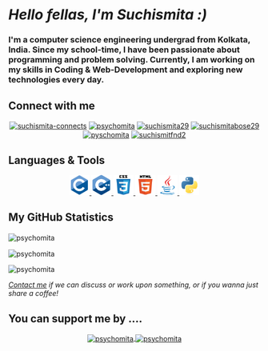 # *Hello fellas, I'm **Suchismita** :)*
<h3 align="left">I'm a computer science engineering undergrad from Kolkata, India. Since my school-time, I have been passionate about programming and problem solving. Currently, I am working on my skills in Coding & Web-Development and exploring new technologies every day.</h3>

## Connect with me
<p align="center">
<a href="https://linkedin.com/in/suchismita-connects" target="blank"><img align="center" src="https://raw.githubusercontent.com/rahuldkjain/github-profile-readme-generator/master/src/images/icons/Social/linked-in-alt.svg" alt="suchismita-connects" height="30" width="40" /></a>
<a href="https://instagram.com/psychomita" target="blank"><img align="center" src="https://raw.githubusercontent.com/rahuldkjain/github-profile-readme-generator/master/src/images/icons/Social/instagram.svg" alt="psychomita" height="30" width="40" /></a>
<a href="https://www.codechef.com/users/suchismita29" target="blank"><img align="center" src="https://cdn.jsdelivr.net/npm/simple-icons@3.1.0/icons/codechef.svg" alt="suchismita29" height="30" width="40" /></a>
<a href="https://www.hackerrank.com/suchismitabose29" target="blank"><img align="center" src="https://raw.githubusercontent.com/rahuldkjain/github-profile-readme-generator/master/src/images/icons/Social/hackerrank.svg" alt="suchismitabose29" height="30" width="40" /></a>
<a href="https://www.leetcode.com/pyschomita" target="blank"><img align="center" src="https://raw.githubusercontent.com/rahuldkjain/github-profile-readme-generator/master/src/images/icons/Social/leet-code.svg" alt="pyschomita" height="30" width="40" /></a>
<a href="https://auth.geeksforgeeks.org/user/suchismitfnd2" target="blank"><img align="center" src="https://raw.githubusercontent.com/rahuldkjain/github-profile-readme-generator/master/src/images/icons/Social/geeks-for-geeks.svg" alt="suchismitfnd2" height="30" width="40" /></a>
</p>

## Languages & Tools
<p align="center"> <a href="https://www.cprogramming.com/" target="_blank" rel="noreferrer"> <img src="https://raw.githubusercontent.com/devicons/devicon/master/icons/c/c-original.svg" alt="c" width="40" height="40"/> </a> <a href="https://www.w3schools.com/cpp/" target="_blank" rel="noreferrer"> <img src="https://raw.githubusercontent.com/devicons/devicon/master/icons/cplusplus/cplusplus-original.svg" alt="cplusplus" width="40" height="40"/> </a> <a href="https://www.w3schools.com/css/" target="_blank" rel="noreferrer"> <img src="https://raw.githubusercontent.com/devicons/devicon/master/icons/css3/css3-original-wordmark.svg" alt="css3" width="40" height="40"/> </a> <a href="https://www.w3.org/html/" target="_blank" rel="noreferrer"> <img src="https://raw.githubusercontent.com/devicons/devicon/master/icons/html5/html5-original-wordmark.svg" alt="html5" width="40" height="40"/> </a> <a href="https://www.java.com" target="_blank" rel="noreferrer"> <img src="https://raw.githubusercontent.com/devicons/devicon/master/icons/java/java-original.svg" alt="java" width="40" height="40"/> </a> <a href="https://www.python.org" target="_blank" rel="noreferrer"> <img src="https://raw.githubusercontent.com/devicons/devicon/master/icons/python/python-original.svg" alt="python" width="40" height="40"/> </a> </p>

## My GitHub Statistics
<p><img align="center" src="https://github-readme-stats.vercel.app/api?username=psychomita&show_icons=true&locale=en" alt="psychomita" /></p>

<p><img align="center" src="https://github-readme-streak-stats.herokuapp.com/?user=psychomita&" alt="psychomita" /></p>

<p align="left"> <img src="https://komarev.com/ghpvc/?username=psychomita&label=Profile%20views&color=0e75b6&style=flat" alt="psychomita" /> </p>

*[Contact me](mailto:suchismitabose29@gmail.com) if we can discuss or work upon something, or if you wanna just share a coffee!*

## You can support me by ....
<p align="center"><a href="https://www.buymeacoffee.com/psychomita"> <img align="center" src="https://cdn.buymeacoffee.com/buttons/v2/default-yellow.png" height="50" width="210" alt="psychomita" /></a><a href="https://ko-fi.com/psychomita"> <img align="center" src="https://cdn.ko-fi.com/cdn/kofi3.png?v=3" height="50" width="210" alt="psychomita" /></a></p><br><br>
